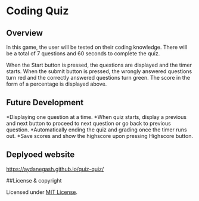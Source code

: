 # Coding Quiz

## Overview

In this game, the user will be tested on their coding
knowledge. There will be a total of 7 questions and 60 seconds to complete
the quiz. 

When the Start button is pressed, the questions are displayed and the timer starts. 
When the submit button is pressed, the wrongly answered questions turn red and the 
correctly answered questions turn green. The score in the form of a percentage is displayed
above. 

## Future Development

*Displaying one question at a time. 
*When quiz starts, display a previous and next button 
to proceed to next question or go back to previous question. 
*Automatically ending the quiz and grading once the timer runs out. 
*Save scores and show the highscore upon pressing Highscore button.

## Deplyoed website
https://aydanegash.github.io/quiz-quiz/ 



##License & copyright

Licensed under [MIT License](License).


                    